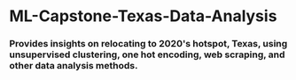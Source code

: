 # ML-Capstone-Texas-Data-Analysis
### Provides insights on relocating to 2020's hotspot, Texas, using unsupervised clustering, one hot encoding, web scraping, and other data analysis methods. 
